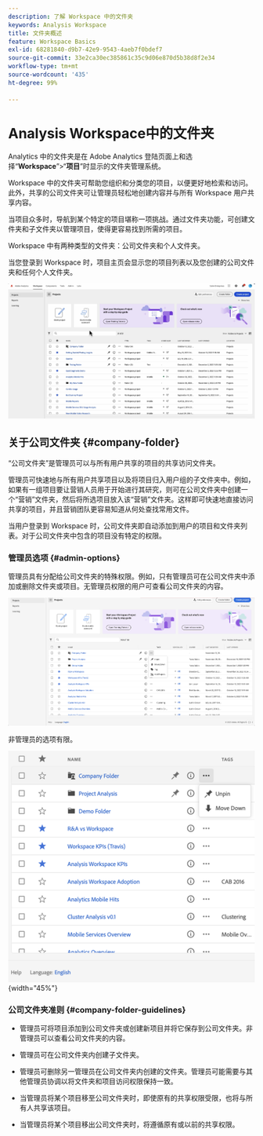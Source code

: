 ```yaml
---
description: 了解 Workspace 中的文件夹
keywords: Analysis Workspace
title: 文件夹概述
feature: Workspace Basics
exl-id: 68281840-d9b7-42e9-9543-4aeb7f0bdef7
source-git-commit: 33e2ca30ec385861c35c9d06e870d5b38d8f2e34
workflow-type: tm+mt
source-wordcount: '435'
ht-degree: 99%

---
```


# Analysis Workspace中的文件夹

Analytics 中的文件夹是在 Adobe Analytics 登陆页面上和选择“**Workspace**”>“**项目**”时显示的文件夹管理系统。

Workspace 中的文件夹可帮助您组织和分类您的项目，以便更好地检索和访问。此外，共享的公司文件夹可让管理员轻松地创建内容并与所有 Workspace 用户共享内容。

当项目众多时，导航到某个特定的项目堪称一项挑战。通过文件夹功能，可创建文件夹和子文件夹以管理项目，使得更容易找到所需的项目。

Workspace 中有两种类型的文件夹：公司文件夹和个人文件夹。

当您登录到 Workspace 时，项目主页会显示您的项目列表以及您创建的公司文件夹和任何个人文件夹。

![](/help/analyze/analysis-workspace/build-workspace-project/assets/landing-page2.png)

## 关于公司文件夹 {#company-folder}

“公司文件夹”是管理员可以与所有用户共享的项目的共享访问文件夹。

管理员可快速地与所有用户共享项目以及将项目归入用户组的子文件夹中。例如，如果有一组项目要让营销人员用于开始进行其研究，则可在公司文件夹中创建一个“营销”文件夹，然后将所选项目放入该“营销”文件夹。这样即可快速地直接访问共享的项目，并且营销团队更容易知道从何处查找常用文件。

当用户登录到 Workspace 时，公司文件夹即自动添加到用户的项目和文件夹列表。对于公司文件夹中包含的项目没有特定的权限。


### 管理员选项 {#admin-options}

管理员具有分配给公司文件夹的特殊权限。例如，只有管理员可在公司文件夹中添加或删除文件夹或项目。无管理员权限的用户可查看公司文件夹的内容。

![](/help/analyze/analysis-workspace/build-workspace-project/assets/admin-options.png)

非管理员的选项有限。

![](/help/analyze/analysis-workspace/build-workspace-project/assets/non-admin-folder-options.png){width="45%"}

### 公司文件夹准则 {#company-folder-guidelines}

- 管理员可将项目添加到公司文件夹或创建新项目并将它保存到公司文件夹。非管理员可以查看公司文件夹的内容。

- 管理员可在公司文件夹内创建子文件夹。

- 管理员可删除另一管理员在公司文件夹内创建的文件夹。管理员可能需要与其他管理员协调以将文件夹和项目访问权限保持一致。

- 当管理员将某个项目移至公司文件夹时，即使原有的共享权限受限，也将与所有人共享该项目。

- 当管理员将某个项目移出公司文件夹时，将遵循原有或以前的共享权限。
